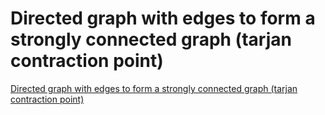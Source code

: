 # Directed graph with edges to form a strongly connected graph (tarjan contraction point)
[Directed graph with edges to form a strongly connected graph (tarjan contraction point)](https://aiwithcloud.com/2022/09/14/directed_graph_with_edges_to_form_a_strongly_connected_graph_tarjan_contraction_point/)